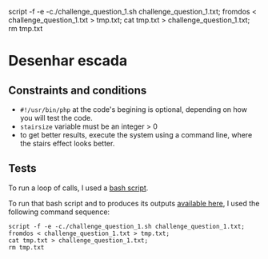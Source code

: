 script -f -e -c./challenge_question_1.sh challenge_question_1.txt; fromdos < challenge_question_1.txt > tmp.txt; cat tmp.txt > challenge_question_1.txt; rm tmp.txt





# Desenhar escada
## Constraints and conditions
- `#!/usr/bin/php` at the code's begining is optional, depending on how you will test the code.
- `stairsize` variable must be an integer > 0
- to get better results, execute the system using a command line, where the stairs effect looks better.

## Tests

To run a loop of calls, I used a [bash script](challenge_question_1.sh).

To run that bash script and to produces its outputs [available here](challenge_question_1.txt), I used the following command sequence:
```
script -f -e -c./challenge_question_1.sh challenge_question_1.txt;
fromdos < challenge_question_1.txt > tmp.txt;
cat tmp.txt > challenge_question_1.txt;
rm tmp.txt
```
